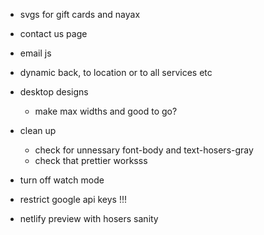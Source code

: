 -  svgs for gift cards and nayax

-  contact us page
-  email js

-  dynamic back, to location or to all services etc

-  desktop designs

   -  make max widths and good to go?

-  clean up

   -  check for unnessary font-body and text-hosers-gray
   -  check that prettier worksss

-  turn off watch mode

-  restrict google api keys !!!

-  netlify preview with hosers sanity
